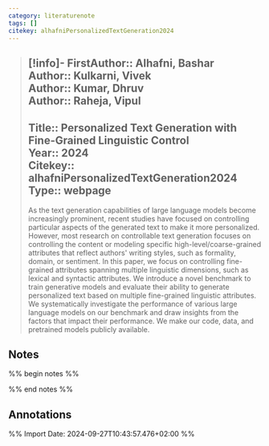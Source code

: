 ```yaml
---
category: literaturenote
tags: []
citekey: alhafniPersonalizedTextGeneration2024
---
```

> [!info]-
> **FirstAuthor**:: Alhafni, Bashar  
> **Author**:: Kulkarni, Vivek  
> **Author**:: Kumar, Dhruv  
> **Author**:: Raheja, Vipul  
> ---    
> **Title**:: Personalized Text Generation with Fine-Grained Linguistic Control  
> **Year**:: 2024   
> **Citekey**:: alhafniPersonalizedTextGeneration2024  
> **Type**:: webpage
> ---
> As the text generation capabilities of large language models become increasingly prominent, recent studies have focused on controlling particular aspects of the generated text to make it more personalized. However, most research on controllable text generation focuses on controlling the content or modeling specific high-level/coarse-grained attributes that reflect authors' writing styles, such as formality, domain, or sentiment. In this paper, we focus on controlling fine-grained attributes spanning multiple linguistic dimensions, such as lexical and syntactic attributes. We introduce a novel benchmark to train generative models and evaluate their ability to generate personalized text based on multiple fine-grained linguistic attributes. We systematically investigate the performance of various large language models on our benchmark and draw insights from the factors that impact their performance. We make our code, data, and pretrained models publicly available.

## Notes
%% begin notes %%

%% end notes %%

## Annotations



%% Import Date: 2024-09-27T10:43:57.476+02:00 %%
